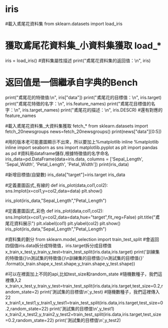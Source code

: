 # iris
#載入鳶尾花資料集
from sklearn.datasets import load_iris

# 獲取鳶尾花資料集_小資料集獲取 load_*
iris = load_iris()
#資料集屬性描述
print("鳶尾花資料集的返回值：\n", iris)
# 返回值是一個繼承自字典的Bench
print("鳶尾花的特徵值:\n", iris["data"])
print("鳶尾花的目標值：\n", iris.target)
print("鳶尾花特徵的名字：\n", iris.feature_names)
print("鳶尾花目標值的名字：\n", iris.target_names)
print("鳶尾花的描述：\n", iris.DESCR)
#還有對應的feature_names

#載入鳶尾花資料集_大資料集獲取 fetch_*
from sklearn.datasets import fetch_20newsgroups
news=fetch_20newsgroups()
print(news["data"][0:5])

#用的版本老可能畫圖顯示不出來，所以要加上%matplotlib inline
%matplotlib inline
import seaborn as sns
import matplotlib.pyplot as plt
import pandas as pd
#資料用dataframe儲存,根據特徵值的名字命名
iris_data=pd.DataFrame(data=iris.data, columns = ['Sepal_Length', 'Sepal_Width', 'Petal_Length', 'Petal_Width'])
print(iris_data)

#新增目標值(自變數)
iris_data["target"]=iris.target
iris_data

#定義畫圖函式_有線的
def iris_plot(data,col1,col2):
    sns.lmplot(x=col1,y=col2,data=data)
    plt.show()
    
iris_plot(iris_data,"Sepal_Length","Petal_Length")

#定義畫圖函式_彩色
def iris_plot(data,col1,col2):
    sns.lmplot(x=col1,y=col2,data=data,hue="target",fit_reg=False)
    plt.title("鳶尾花資料展示")
    plt.xlabel(col1)
    plt.ylabel(col2)
    plt.show()
iris_plot(iris_data,"Sepal_Length","Petal_Length")

#資料集的劃分
from sklearn.model_selection import train_test_split
#會返回四個值iris.data拆分成特徵值，iris.target拆分成目標值
x_train,x_test,y_train,y_test=train_test_split(iris.data,iris.target)
print('訓練集的特徵值{}\n測試集的特徵值{}\n訓練集的目標值{}\n測試集的目標值{}'
      .format(x_train.shape,x_test.shape,y_train.shape,y_test.shape))

#可以在裡面加上不同的api,比如test_size和random_state
#隨機數種子，我們這裡傳入2
x_train,x_test,y_train,y_test=train_test_split(iris.data,iris.target,test_size=0.2,random_state=2)
print('測試集的目標值\n',y_test)
#隨機數種子，我們這裡傳入22
x_train1,x_test1,y_train1,y_test1=train_test_split(iris.data,iris.target,test_size=0.2,random_state=22)
print('測試集的目標值\n',y_test1)
x_train2,x_test2,y_train2,y_test2=train_test_split(iris.data,iris.target,test_size=0.2,random_state=22)
print('測試集的目標值\n',y_test2)
